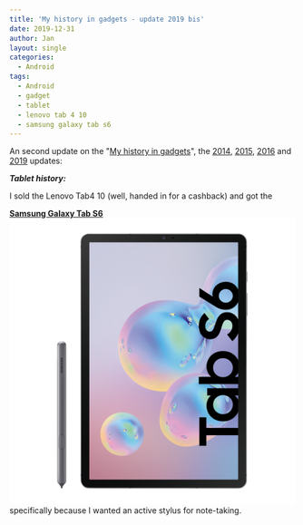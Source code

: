 ```yaml
---
title: 'My history in gadgets - update 2019 bis'
date: 2019-12-31
author: Jan
layout: single
categories:
  - Android
tags:
  - Android
  - gadget
  - tablet
  - lenovo tab 4 10
  - samsung galaxy tab s6
---
```

An second update on the "[My history in gadgets](https://kcore.org/2012/01/04/my-history-in-gadgets)", 
the [2014](https://kcore.org/2014/05/12/my-history-in-gadgets-update-2014/),
 [2015](https://kcore.org/2015/06/02/my-history-in-gadgets-update-2015), 
 [2016](/2016/07/15/my-history-in-gadgets-update-2016/) and
 [2019](/2019/06/26/my-history-in-gadgets-update-2019/) updates:

_**Tablet history:**_

I sold the Lenovo Tab4 10 (well, handed in for a cashback) and got the 

**[Samsung Galaxy Tab S6](https://www.gsmarena.com/samsung_galaxy_tab_s6-9781.php)<br>
![](/assets/images/2019/12/samsung-galaxy-tab-s6.png)** specifically because I wanted an active stylus for note-taking.
